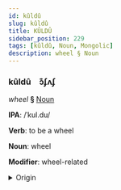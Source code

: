 ```yaml
---
id: kûldû
slug: kûldû
title: KÛLDÛ
sidebar_position: 229
tags: [kûldû, Noun, Mongolic]
description: wheel § Noun
---
```


### kûldû&emsp;<span kind="abugida">ɔ͊ʄʌʄ</span>

*wheel* **§** [Noun](../../tags/Noun)

**IPA**: /ˈkul.du/

**Verb**: to be a wheel

**Noun**: wheel

**Modifier**: wheel-related

<details>
    <summary>Origin</summary>
    Mongolian ᠬᠦᠷᠳᠦ kürdü <br/>
    <em>Mongolic Language Family</em>
</details>